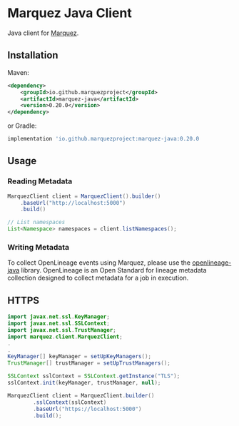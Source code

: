 # Marquez Java Client

Java client for [Marquez](https://github.com/MarquezProject/marquez).

## Installation

Maven:

```xml
<dependency>
    <groupId>io.github.marquezproject</groupId>
    <artifactId>marquez-java</artifactId>
    <version>0.20.0</version>
</dependency>
```

or Gradle:

```groovy
implementation 'io.github.marquezproject:marquez-java:0.20.0
```

## Usage

### Reading Metadata
```java
MarquezClient client = MarquezClient().builder()
    .baseUrl("http://localhost:5000")
    .build()

// List namespaces
List<Namespace> namespaces = client.listNamespaces();
```
### Writing Metadata
To collect OpenLineage events using Marquez, please use the [openlineage-java](https://search.maven.org/artifact/io.openlineage/openlineage-java) library. OpenLineage is an Open Standard for lineage metadata collection designed to collect metadata for a job in execution.

## HTTPS

```java
import javax.net.ssl.KeyManager;
import javax.net.ssl.SSLContext;
import javax.net.ssl.TrustManager;
import marquez.client.MarquezClient;
.
.
KeyManager[] keyManager = setUpKeyManagers();
TrustManager[] trustManager = setUpTrustManagers();

SSLContext sslContext = SSLContext.getInstance("TLS");
sslContext.init(keyManager, trustManager, null);

MarquezClient client = MarquezClient.builder()
        .sslContext(sslContext)
        .baseUrl("https://localhost:5000")
        .build();
```
